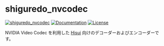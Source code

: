 shiguredo_nvcodec
================

[![shiguredo_nvcodec](https://img.shields.io/crates/v/shiguredo_nvcodec.svg)](https://crates.io/crates/shiguredo_nvcodec)
[![Documentation](https://docs.rs/shiguredo_nvcodec/badge.svg)](https://docs.rs/shiguredo_nvcodec)
[![License](https://img.shields.io/badge/License-Apache%202.0-blue.svg)](https://opensource.org/licenses/Apache-2.0)

NVIDIA Video Codec を利用した [Hisui] 向けのデコーダーおよびエンコーダーです。

[Hisui]: https://github.com/shiguredo/hisui
